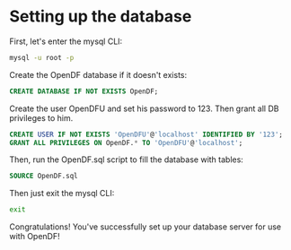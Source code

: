 # Setting up the database

First, let's enter the mysql CLI:
```bash
mysql -u root -p
```

Create the OpenDF database if it doesn't exists:
```sql
CREATE DATABASE IF NOT EXISTS OpenDF;
```

Create the user OpenDFU and set his password to 123.
Then grant all DB privileges to him.
```sql
CREATE USER IF NOT EXISTS 'OpenDFU'@'localhost' IDENTIFIED BY '123';
GRANT ALL PRIVILEGES ON OpenDF.* TO 'OpenDFU'@'localhost';
```

Then, run the OpenDF.sql script to fill the database with tables:
```sql
SOURCE OpenDF.sql
```

Then just exit the mysql CLI:
```bash
exit
```

Congratulations! You've successfully set up your database server for
use with OpenDF!

